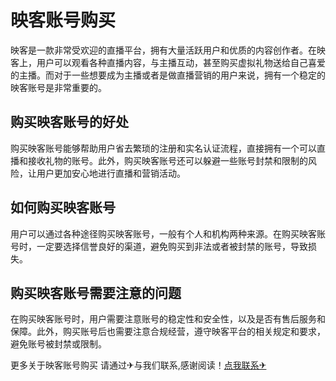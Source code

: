 # 映客账号购买

映客是一款非常受欢迎的直播平台，拥有大量活跃用户和优质的内容创作者。在映客上，用户可以观看各种直播内容，与主播互动，甚至购买虚拟礼物送给自己喜爱的主播。而对于一些想要成为主播或者是做直播营销的用户来说，拥有一个稳定的映客账号是非常重要的。

## 购买映客账号的好处

购买映客账号能够帮助用户省去繁琐的注册和实名认证流程，直接拥有一个可以直播和接收礼物的账号。此外，购买映客账号还可以躲避一些账号封禁和限制的风险，让用户更加安心地进行直播和营销活动。

## 如何购买映客账号

用户可以通过各种途径购买映客账号，一般有个人和机构两种来源。在购买映客账号时，一定要选择信誉良好的渠道，避免购买到非法或者被封禁的账号，导致损失。

## 购买映客账号需要注意的问题

在购买映客账号时，用户需要注意账号的稳定性和安全性，以及是否有售后服务和保障。此外，购买账号后也需要注意合规经营，遵守映客平台的相关规定和要求，避免账号被封禁或限制。

更多关于映客账号购买 请通过✈与我们联系,感谢阅读！[点我联系✈](https://file.G208.com)